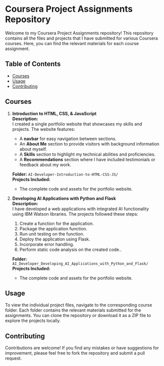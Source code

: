 # Coursera Project Assignments Repository

Welcome to my Coursera Project Assignments repository! This repository contains all the files and projects that I have submitted for various Coursera courses. Here, you can find the relevant materials for each course assignment.

## Table of Contents

- [Courses](#courses)
- [Usage](#usage)
- [Contributing](#contributing)

## Courses

1. **Introduction to HTML, CSS, & JavaScript**  
   **Description:**  
   I created a single portfolio website that showcases my skills and projects. The website features:
   - A **navbar** for easy navigation between sections.
   - An **About Me** section to provide visitors with background information about myself.
   - A **Skills** section to highlight my technical abilities and proficiencies.
   - A **Recommendations** section where I have included testimonials or feedback about my work.

   **Folder:** `AI-Developer-Introduction-to-HTML-CSS-JS/`  
   **Projects Included:**  
   - The complete code and assets for the portfolio website.
  
2. **Developing AI Applications with Python and Flask**  
   **Description:**  
   I have developed a web applications with integrated AI functionality using IBM Watson libraries. The projects followed these steps:

    1. Create a function for the application.
    2. Package the application function.
    3. Run unit testing on the function.
    4. Deploy the application using Flask.
    5. Incorporate error handling.
    6. Perform static code analysis on the created code..

   **Folder:** `AI_Developer_Developing_AI_Applications_with_Python_and_Flask/`  
   **Projects Included:**  
   - The complete code and assets for the portfolio website.

## Usage

To view the individual project files, navigate to the corresponding course folder. Each folder contains the relevant materials submitted for the assignments. You can clone the repository or download it as a ZIP file to explore the projects locally.

## Contributing

Contributions are welcome! If you find any mistakes or have suggestions for improvement, please feel free to fork the repository and submit a pull request. 
